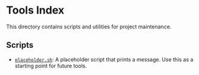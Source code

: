 # Tools Index

This directory contains scripts and utilities for project maintenance.

## Scripts

- [`placeholder.sh`](placeholder.sh): A placeholder script that prints a message. Use this as a starting point for future tools.
